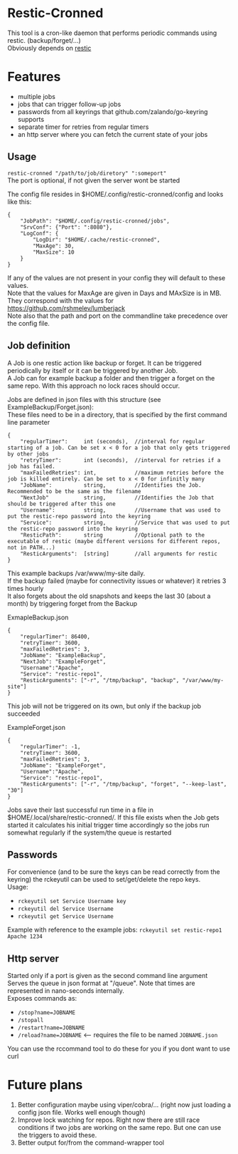 Restic-Cronned
==============
This tool is a cron-like daemon that performs periodic commands using restic. (backup/forget/...)  
Obviously depends on [restic](https://github.com/restic/restic)
# Features #
* multiple jobs
* jobs that can trigger follow-up jobs
* passwords from all keyrings that github.com/zalando/go-keyring supports
* separate timer for retries from regular timers
* an http server where you can fetch the current state of your jobs

## Usage ##
`restic-cronned "/path/to/job/diretory" ":someport"`  
The port is optional, if not given the server wont be started
  
The config file resides in $HOME/.config/restic-cronned/config and looks like this:
```
{
    "JobPath": "$HOME/.config/restic-cronned/jobs",
    "SrvConf": {"Port": ":8080"},
    "LogConf": {
        "LogDir": "$HOME/.cache/restic-cronned",
        "MaxAge": 30,
        "MaxSize": 10
    }
}
```
If any of the values are not present in your config they will default to these values.  
Note that the values for MaxAge are given in Days and MAxSize is in MB. They correspond with the values for https://github.com/rshmelev/lumberjack  
Note also that the path and port on the commandline take precedence over the config file.  


## Job definition ##
A Job is one restic action like backup or forget. It can be triggered periodically by itself or it can be triggered by another Job.  
A Job can for example backup a folder and then trigger a forget on the same repo. With this approach no lock races should occur.

Jobs are defined in json files with this structure (see ExampleBackup/Forget.json):  
These files need to be in a directory, that is specified by the first command line parameter
```
{
    "regularTimer":     int (seconds),  //interval for regular starting of a job. Can be set x < 0 for a job that only gets triggered by other jobs
    "retryTimer":       int (seconds),  //interval for retries if a job has failed.
    "maxFailedRetries": int,            //maximum retries before the job is killed entirely. Can be set to x < 0 for infinitly many  
    "JobName":          string,         //Identifies the Job. Recommended to be the same as the filename
    "NextJob"           string,         //Identifies the Job that should be triggered after this one
    "Username":         string,         //Username that was used to put the restic-repo password into the keyring
    "Service":          string,         //Service that was used to put the restic-repo password into the keyring
    "ResticPath":       string          //Optional path to the executable of restic (maybe different versions for different repos, not in PATH...)
    "ResticArguments":  [string]        //all arguments for restic   
}
```

This example backups /var/www/my-site daily.  
If the backup failed (maybe for connectivity issues or whatever) it retries 3 times hourly  
It also forgets about the old snapshots and keeps the last 30 (about a month) by triggering forget from the Backup 

ExmapleBackup.json
```
{
    "regularTimer": 86400,
    "retryTimer": 3600,
    "maxFailedRetries": 3,
    "JobName": "ExampleBackup",
    "NextJob": "ExampleForget",
    "Username":"Apache",
    "Service": "restic-repo1",
    "ResticArguments": ["-r", "/tmp/backup", "backup", "/var/www/my-site"]
}
```
  
This job will not be triggered on its own, but only if the backup job succeeded
  
ExampleForget.json
```
{
    "regularTimer": -1,
    "retryTimer": 3600,
    "maxFailedRetries": 3,
    "JobName": "ExampleForget",
    "Username":"Apache",
    "Service": "restic-repo1",
    "ResticArguments": ["-r", "/tmp/backup", "forget", "--keep-last", "30"]
}
```

Jobs save their last successful run time in a file in $HOME/.local/share/restic-cronned/<Jobname>. If this file exists when the Job gets started it 
calculates his initial trigger time accordingly so the jobs run somewhat regularly if the system/the queue is restarted

## Passwords ##
For convenience (and to be sure the keys can be read correctly from the keyring) the rckeyutil can be used to set/get/delete the repo keys.  
Usage:
* `rckeyutil set Service Username key`
* `rckeyutil del Service Username`
* `rckeyutil get Service Username`

Example with reference to the example jobs: `rckeyutil set restic-repo1 Apache 1234`

## Http server ##
Started only if a port is given as the second command line argument  
Serves the queue in json format at "/queue". Note that times are represented in nano-seconds internally.  
Exposes commands as:  
* `/stop?name=JOBNAME`
* `/stopall`
* `/restart?name=JOBNAME`
* `/reload?name=JOBNAME` <-- requires the file to be named `JOBNAME.json`

You can use the rccommand tool to do these for you if you dont want to use curl

# Future plans #
1. Better configuration maybe using viper/cobra/... (right now just loading a config json file. Works well enough though)
1. Improve lock watching for repos. Right now there are still race conditions if two jobs are working on the same repo. But one can use the triggers to avoid these.
1. Better output for/from the command-wrapper tool

